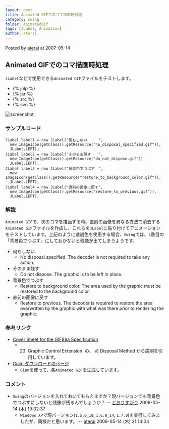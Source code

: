 ```yaml
---
layout: post
title: Animated GIFでのコマ描画時処理
category: swing
folder: AnimatedGif
tags: [JLabel, Animation]
author: aterai
---
```


Posted by [aterai](http://terai.xrea.jp/aterai.html) at 2007-05-14

## Animated GIFでのコマ描画時処理
`JLabel`などで使用できる`Animated GIF`ファイルをテストします。

- {% jnlp %}
- {% jar %}
- {% src %}
- {% svn %}

<!-- dummy comment line for breaking list -->

![screenshot](https://lh3.googleusercontent.com/_9Z4BYR88imo/TQTHnR-lE1I/AAAAAAAAARc/gDDOKXhD7hQ/s800/AnimatedGif.png)

### サンプルコード
<pre class="prettyprint"><code>JLabel label1 = new JLabel("何もしない　　　",
  new ImageIcon(getClass().getResource("no_disposal_specified.gif")),
  JLabel.LEFT);
JLabel label2 = new JLabel("そのまま残す　　",
  new ImageIcon(getClass().getResource("do_not_dispose.gif")),
  JLabel.LEFT);
JLabel label3 = new JLabel("背景色でつぶす　",
  new ImageIcon(getClass().getResource("restore_to_background_color.gif")),
  JLabel.LEFT);
JLabel label4 = new JLabel("直前の画像に戻す",
  new ImageIcon(getClass().getResource("restore_to_previous.gif")),
  JLabel.LEFT);
</code></pre>

### 解説
`Animated GIF`で、次のコマを描画する時、直前の画像を異なる方法で消去する`Animated GIF`ファイルを作成し、これらを`JLabel`に貼り付けてアニメーションをテストしています。上記のように透過色を使用する場合、`Swing`では、`3`番目の「背景色でつぶす」にしておかないと残像が出てしまうようです。

- 何もしない
    - No disposal specified. The decoder is not required to take any action.
- そのまま残す
    - Do not dispose. The graphic is to be left in place.
- 背景色でつぶす
    - Restore to background color. The area used by the graphic must be restored to the background color.
- 直前の画像に戻す
    - Restore to previous. The decoder is required to restore the area overwritten by the graphic with what was there prior to rendering the graphic.

<!-- dummy comment line for breaking list -->

### 参考リンク
- [Cover Sheet for the GIF89a Specification](http://www.w3.org/Graphics/GIF/spec-gif89a.txt)
    - 23. Graphic Control Extension. の、iv) Disposal Method から説明を引用しています。
- [Giam ダウンロードのページ](http://homepage3.nifty.com/furumizo/giamd.htm)
    - `Giam`を使って、各`Animated GIF`を生成しています。

<!-- dummy comment line for breaking list -->

### コメント
- `Swing`のバージョンを入れておいてもらえますか？現バージョンでも背景色でつぶすにしないと残像が残るんでしょうか？ -- [とおりすがり](http://terai.xrea.jp/とおりすがり.html) 2009-05-14 (木) 19:32:37
    - `Windows XP`で現バージョン(`1.5.0_18`, `1.6.0_14`, `1.7.0`)を実行してみましたが、同様だと思います。 -- [aterai](http://terai.xrea.jp/aterai.html) 2009-05-14 (木) 21:14:04

<!-- dummy comment line for breaking list -->

